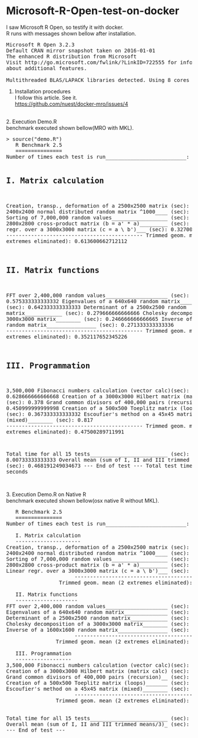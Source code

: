 # Microsoft-R-Open-test-on-docker
I saw Microsoft R Open, so testify it with docker.
<BR>
R runs with messages shown bellow after installation.
<PRE>
Microsoft R Open 3.2.3
Default CRAN mirror snapshot taken on 2016-01-01
The enhanced R distribution from Microsoft
Visit http://go.microsoft.com/fwlink/?LinkID=722555 for information
about additional features.

Multithreaded BLAS/LAPACK libraries detected. Using 8 cores for math algorithms.
</pre>
1. Installation procedures<BR>
I follow this article. See it.<BR>
https://github.com/nuest/docker-mro/issues/4 <BR>
<BR>
2. Execution Demo.R<BR>
benchmark executed shown bellow(MRO with MKL).
<pre>
> source("demo.R")
   R Benchmark 2.5
   ===============
Number of times each test is run__________________________:  3

   I. Matrix calculation
   ---------------------
Creation, transp., deformation of a 2500x2500 matrix (sec):  1.14 
2400x2400 normal distributed random matrix ^1000____ (sec):  0.664 
Sorting of 7,000,000 random values__________________ (sec):  0.763 
2800x2800 cross-product matrix (b = a' * a)_________ (sec):  0.456 
Linear regr. over a 3000x3000 matrix (c = a \ b')___ (sec):  0.327000000000001 
                      --------------------------------------------
                 Trimmed geom. mean (2 extremes eliminated):  0.613600662712112 

   II. Matrix functions
   --------------------
FFT over 2,400,000 random values____________________ (sec):  0.575333333333332 
Eigenvalues of a 640x640 random matrix______________ (sec):  0.642333333333333 
Determinant of a 2500x2500 random matrix____________ (sec):  0.279666666666666 
Cholesky decomposition of a 3000x3000 matrix________ (sec):  0.246666666666665 
Inverse of a 1600x1600 random matrix________________ (sec):  0.271333333333336 
                      --------------------------------------------
                Trimmed geom. mean (2 extremes eliminated):  0.352117652345226 

   III. Programmation
   ------------------
3,500,000 Fibonacci numbers calculation (vector calc)(sec):  0.628666666666668 
Creation of a 3000x3000 Hilbert matrix (matrix calc) (sec):  0.378 
Grand common divisors of 400,000 pairs (recursion)__ (sec):  0.450999999999998 
Creation of a 500x500 Toeplitz matrix (loops)_______ (sec):  0.367333333333332 
Escoufier's method on a 45x45 matrix (mixed)________ (sec):  0.817 
                      --------------------------------------------
                Trimmed geom. mean (2 extremes eliminated):  0.47500289711991 

Total time for all 15 tests_________________________ (sec):  8.00733333333333 
Overall mean (sum of I, II and III trimmed means/3)_ (sec):  0.468191249034673 
--- End of test ---
Total test time: 49.173 seconds
</pre>
<BR>
3. Execution Demo.R on Native R<BR>
benchmark executed shown bellow(osx native R without MKL).
<pre>
   R Benchmark 2.5
   ===============
Number of times each test is run__________________________:  3

   I. Matrix calculation
   ---------------------
Creation, transp., deformation of a 2500x2500 matrix (sec):  0.983666666666667 
2400x2400 normal distributed random matrix ^1000____ (sec):  0.258333333333335 
Sorting of 7,000,000 random values__________________ (sec):  0.737 
2800x2800 cross-product matrix (b = a' * a)_________ (sec):  11.434 
Linear regr. over a 3000x3000 matrix (c = a \ b')___ (sec):  5.48 
                      --------------------------------------------
                 Trimmed geom. mean (2 extremes eliminated):  1.58379390400634 

   II. Matrix functions
   --------------------
FFT over 2,400,000 random values____________________ (sec):  0.405666666666671 
Eigenvalues of a 640x640 random matrix______________ (sec):  0.917666666666662 
Determinant of a 2500x2500 random matrix____________ (sec):  3.89633333333333 
Cholesky decomposition of a 3000x3000 matrix________ (sec):  4.56766666666667 
Inverse of a 1600x1600 random matrix________________ (sec):  3.37 
                      --------------------------------------------
                Trimmed geom. mean (2 extremes eliminated):  2.29257553634449 

   III. Programmation
   ------------------
3,500,000 Fibonacci numbers calculation (vector calc)(sec):  0.323000000000008 
Creation of a 3000x3000 Hilbert matrix (matrix calc) (sec):  0.285666666666666 
Grand common divisors of 400,000 pairs (recursion)__ (sec):  0.927666666666672 
Creation of a 500x500 Toeplitz matrix (loops)_______ (sec):  0.360333333333339 
Escoufier's method on a 45x45 matrix (mixed)________ (sec):  0.405000000000001 
                      --------------------------------------------
                Trimmed geom. mean (2 extremes eliminated):  0.36123292544307 


Total time for all 15 tests_________________________ (sec):  34.352 
Overall mean (sum of I, II and III trimmed means/3)_ (sec):  1.09463639338888 
--- End of test ---
</pre>
